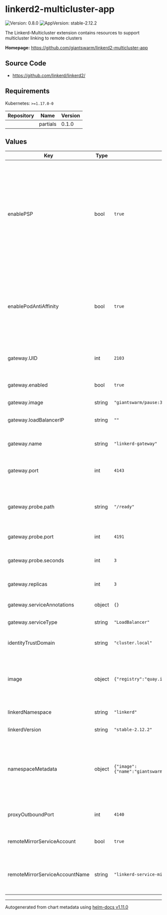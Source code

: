 # linkerd2-multicluster-app

![Version: 0.8.0](https://img.shields.io/badge/Version-0.8.0-informational?style=flat-square) ![AppVersion: stable-2.12.2](https://img.shields.io/badge/AppVersion-stable--2.12.2-informational?style=flat-square)

The Linkerd-Multicluster extension contains resources to support multicluster
linking to remote clusters

**Homepage:** <https://github.com/giantswarm/linkerd2-multicluster-app>

## Source Code

* <https://github.com/linkerd/linkerd2/>

## Requirements

Kubernetes: `>=1.17.0-0`

| Repository | Name | Version |
|------------|------|---------|
|  | partials | 0.1.0 |

## Values

| Key | Type | Default | Description |
|-----|------|---------|-------------|
| enablePSP | bool | `true` | Create Roles and RoleBindings to associate this extension's ServiceAccounts to the control plane PSP resource. This requires that `enabledPSP` is set to true on the control plane install. Note PSP has been deprecated since k8s v1.21 |
| enablePodAntiAffinity | bool | `true` | Enables Pod Anti Affinity logic to balance the placement of replicas across hosts and zones for High Availability. Enable this only when you have multiple replicas of components. |
| gateway.UID | int | `2103` | User id under which the gateway shall be ran |
| gateway.enabled | bool | `true` | If the gateway component should be installed |
| gateway.image | string | `"giantswarm/pause:3.2"` |  |
| gateway.loadBalancerIP | string | `""` | Set loadBalancerIP on gateway service |
| gateway.name | string | `"linkerd-gateway"` | The name of the gateway that will be installed |
| gateway.port | int | `4143` | The port on which all the gateway will accept incoming traffic |
| gateway.probe.path | string | `"/ready"` | The path that will be used by remote clusters for determining whether the gateway is alive |
| gateway.probe.port | int | `4191` | The port used for liveliness probing |
| gateway.probe.seconds | int | `3` | The interval (in seconds) between liveness probes |
| gateway.replicas | int | `3` | Number of replicas for the gateway pod |
| gateway.serviceAnnotations | object | `{}` | Annotations to add to the gateway service |
| gateway.serviceType | string | `"LoadBalancer"` | Service Type of gateway Service |
| identityTrustDomain | string | `"cluster.local"` | Identity Trust Domain of the certificate authority |
| image | object | `{"registry":"quay.io"}` | Registry switch Do not overwrite this as it is automatically set based on the installation region |
| linkerdNamespace | string | `"linkerd"` | Namespace of linkerd installation |
| linkerdVersion | string | `"stable-2.12.2"` | Control plane version |
| namespaceMetadata | object | `{"image":{"name":"giantswarm/curl","version":"7.86.0"}}` | NodeAffinity section, See the [K8S documentation](https://kubernetes.io/docs/concepts/scheduling-eviction/assign-pod-node/#node-affinity) for more information nodeAffinity: Namespace Metadata images |
| proxyOutboundPort | int | `4140` | The port on which the proxy accepts outbound traffic |
| remoteMirrorServiceAccount | bool | `true` | If the remote mirror service account should be installed |
| remoteMirrorServiceAccountName | string | `"linkerd-service-mirror-remote-access-default"` | The name of the service account used to allow remote clusters to mirror local services |

----------------------------------------------
Autogenerated from chart metadata using [helm-docs v1.11.0](https://github.com/norwoodj/helm-docs/releases/v1.11.0)
